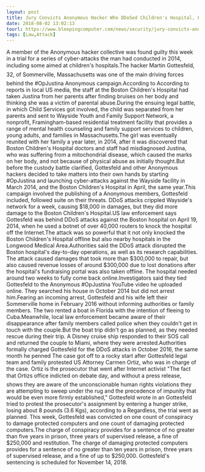 ```yaml
---
layout: post
title: Jury Convicts Anonymous Hacker Who DDoSed Children's Hospital, Later Got Lost at Sea
date: 2018-08-02 13:02:13
tourl: https://www.bleepingcomputer.com/news/security/jury-convicts-anonymous-hacker-who-ddosed-childrens-hospital-later-got-lost-at-sea/
tags: [Law,Attack]
---
```

A member of the Anonymous hacker collective was found guilty this week in a trial for a series of cyber-attacks the man had conducted in 2014, including some aimed at children's hospitals.The hacker Martin Gottesfeld, 32, of Sommerville, Massachusetts was one of the main driving forces behind the #OpJustina Anonymous campaign.According to According to reports in local US media, the staff at the Boston Children's Hospital had taken Justina from her parents after finding bruises on her body and thinking she was a victim of parental abuse.During the ensuing legal battle, in which Child Services got involved, the child was separated from her parents and sent to Wayside Youth and Family Support Network, a nonprofit, Framingham-based residential treatment facility that provides a range of mental health counseling and family support services to children, young adults, and families in Massachusetts.The girl was eventually reunited with her family a year later, in 2014, after it was discovered that Boston Children's Hospital doctors and staff had misdiagnosed Justina, who was suffering from a mitochondrial disease, which caused the marks on her body, and not because of physical abuse as initially thought.But before the custody battle clarified, Gottesfeld and other Anonymous hackers decided to take matters into their own hands by starting #OpJustina and launching cyber-attacks against the Wayside facility in March 2014, and the Boston Children's Hospital in April, the same year.This campaign involved the publishing of a Anonymous members, Gottesfeld included, followed suite on their threats. DDoS attacks crippled Wayside's network for a week, causing $18,000 in damages, but they did more damage to the Boston Children's Hospital.US law enforcement says Gottesfeld was behind DDoS attacks against the Boston hospital on April 19, 2014, when he used a botnet of over 40,000 routers to knock the hospital off the Internet.The attack was so powerful that it not only knocked the Boston Children's Hospital offline but also nearby hospitals in the Longwood Medical Area.Authorities said the DDoS attack disrupted the Boston hospital's day-to-day operations, as well as its research capabilities. The attack caused damages that took more than $300,000 to repair, but also caused revenue losses of around $300,000 due to lost donations after the hospital's fundraising portal was also taken offline. The hospital needed around two weeks to fully come back online.Investigators said they tied Gottesfeld to the Anonymous #OpJustina YouTube video he uploaded online. They searched his house in October 2014 but did not arrest him.Fearing an incoming arrest, Gottesfeld and his wife left their Sommerville home in February 2016 without informing authorities or family members. The two rented a boat in Florida with the intention of fleeing to Cuba.Meanwhile, local law enforcement became aware of their disappearance after family members called police when they couldn't get in touch with the couple.But the boat trip didn't go as planned, as they needed rescue during their trip. A Disney cruise ship responded to their SOS call and returned the couple to Miami, where they were arrested.Authorities formally charged Gottesfeld for the DDoS attacks in October 2016, the same month he penned The case got off to a rocky start after Gottesfeld legal team and family protested US Attorney Carmen Ortiz, who was in charge of the case. Ortiz is the prosecutor that went after Internet activist "The fact that Ortizs office indicted on debate day, and without a press release, shows they are aware of the unconscionable human rights violations they are attempting to sweep under the rug and the precedence of impunity that would be even more firmly established," Gottesfeld wrote in an Gottesfeld tried to protest the prosecutor's assignment by entering a hunger strike, losing about 8 pounds (3.6 Kgs), according to a Regardless, the trial went as planned. This week, Gottesfeld was convicted on one count of conspiracy to damage protected computers and one count of damaging protected computers.The charge of conspiracy provides for a sentence of no greater than five years in prison, three years of supervised release, a fine of $250,000 and restitution. The charge of damaging protected computers provides for a sentence of no greater than ten years in prison, three years of supervised release, and a fine of up to $250,000. Gottesfeld's sentencing is scheduled for November 14, 2018.